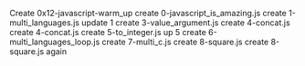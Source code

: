 Create 0x12-javascript-warm_up
create 0-javascript_is_amazing.js
create 1-multi_languages.js
update 1
create 3-value_argument.js
create 4-concat.js
create 4-concat.js
create 5-to_integer.js
up 5
create 6-multi_languages_loop.js
create  7-multi_c.js
create 8-square.js
create 8-square.js again
